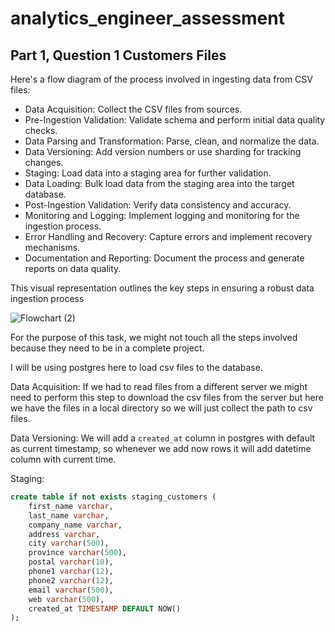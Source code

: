 # analytics_engineer_assessment

## Part 1, Question 1 Customers Files
Here's a flow diagram of the process involved in ingesting data from CSV files:

* Data Acquisition: Collect the CSV files from sources.
* Pre-Ingestion Validation: Validate schema and perform initial data quality checks.
* Data Parsing and Transformation: Parse, clean, and normalize the data.
* Data Versioning: Add version numbers or use sharding for tracking changes.
* Staging: Load data into a staging area for further validation.
* Data Loading: Bulk load data from the staging area into the target database.
* Post-Ingestion Validation: Verify data consistency and accuracy.
* Monitoring and Logging: Implement logging and monitoring for the ingestion process.
* Error Handling and Recovery: Capture errors and implement recovery mechanisms.
* Documentation and Reporting: Document the process and generate reports on data quality.

This visual representation outlines the key steps in ensuring a robust data ingestion process

![Flowchart (2)](https://github.com/AwaishK/analytics_engineer_assessment/assets/18242446/00c47e77-bc01-42ac-8639-41a278e19374)



For the purpose of this task, we might not touch all the steps involved because they need to be in a complete project. 

I will be using postgres here to load csv files to the database. 

Data Acquisition: If we had to read files from a different server we might need to perform this step to download the csv files from the server but here we have the files in a local directory so we will just collect the path to csv files. 

Data Versioning: We will add a `created_at` column in postgres with default as current timestamp, so whenever we add now rows it will add datetime column with current time. 

Staging:

```sql
create table if not exists staging_customers (
    first_name varchar,
    last_name varchar,
    company_name varchar,
    address varchar,
    city varchar(500),
    province varchar(500),
    postal varchar(10),
    phone1 varchar(12),
    phone2 varchar(12), 
    email varchar(500),
    web varchar(500),
    created_at TIMESTAMP DEFAULT NOW()
);
```
